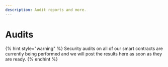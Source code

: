 ```yaml
---
description: Audit reports and more.
---
```


# Audits

{% hint style="warning" %}
Security audits on all of our smart contracts are currently being performed and we will post the results here as soon as they are ready.
{% endhint %}

